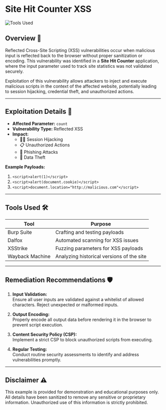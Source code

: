 # Site Hit Counter XSS

![Tools Used](https://img.shields.io/badge/Tools-Burp%20Suite%2C%20Dalfox%2C%20XSStrike%2C%20Wayback%20Machine-blue)

## Overview 📖
Reflected Cross-Site Scripting (XSS) vulnerabilities occur when malicious input is reflected back to the browser without proper sanitization or encoding. This vulnerability was identified in a **Site Hit Counter** application, where the input parameter used to track site statistics was not validated securely.

Exploitation of this vulnerability allows attackers to inject and execute malicious scripts in the context of the affected website, potentially leading to session hijacking, credential theft, and unauthorized actions.

---

## Exploitation Details 🚨
- **Affected Parameter:** `count`
- **Vulnerability Type:** Reflected XSS
- **Impact:**  
  - 🕵️‍♂️ Session Hijacking  
  - 📋 Unauthorized Actions  
  - 🎣 Phishing Attacks  
  - 📂 Data Theft  

**Example Payloads:**
1. `<script>alert(1)</script>`  
2. `<script>alert(document.cookie)</script>`  
3. `<script>document.location="http://malicious.com"</script>`

---

## Tools Used 🛠️
| Tool            | Purpose                              |
|-----------------|--------------------------------------|
| Burp Suite      | Crafting and testing payloads        |
| Dalfox          | Automated scanning for XSS issues   |
| XSStrike        | Fuzzing parameters for XSS payloads |
| Wayback Machine | Analyzing historical versions of the site |

---

## Remediation Recommendations 🛡️
1. **Input Validation:**  
   Ensure all user inputs are validated against a whitelist of allowed characters. Reject unexpected or malformed inputs.
   
2. **Output Encoding:**  
   Properly encode all output data before rendering it in the browser to prevent script execution.

3. **Content Security Policy (CSP):**  
   Implement a strict CSP to block unauthorized scripts from executing.

4. **Regular Testing:**  
   Conduct routine security assessments to identify and address vulnerabilities promptly.

---

## Disclaimer ⚠️
This example is provided for demonstration and educational purposes only. All details have been sanitized to remove any sensitive or proprietary information. Unauthorized use of this information is strictly prohibited.
